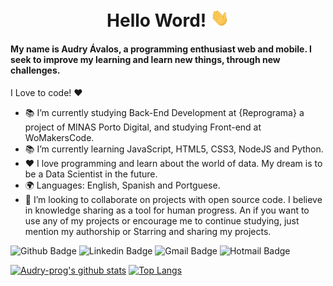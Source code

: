 <h1 align="center"> Hello Word! <img src="https://raw.githubusercontent.com/ABSphreak/ABSphreak/master/gifs/Hi.gif" width="30px"></h1>

<h4> My name is Audry Ávalos, a programming enthusiast web and mobile. I seek to improve my learning and learn new things, through new challenges.</h4>

I Love to code! ❤️

- 📚 I’m currently studying Back-End Development at {Reprograma} a project of MINAS Porto Digital, and studying Front-end at WoMakersCode.
- 📚 I’m currently learning JavaScript, HTML5, CSS3, NodeJS and Python.
- ❤️ I love programming and learn about the world of data. My dream is to be a Data Scientist in the future.
- 🌍 Languages: English, Spanish and Portguese.
- 👯 I’m looking to collaborate on projects with open source code. I believe in knowledge sharing as a tool for human progress. An if you want to use any of my projects or encourage me to continue studying, just mention my authorship or Starring and sharing my projects.


![Github Badge](https://img.shields.io/badge/-Github-000?style=flat-square&logo=Github&logoColor=white&link=https://github.com/Audry-prog) ![Linkedin Badge](https://img.shields.io/badge/-LinkedIn-blue?style=flat-square&logo=Linkedin&logoColor=white&link=https://www.linkedin.com/in/audry-%C3%A1valos-b902b533) ![Gmail Badge](https://img.shields.io/badge/-Gmail-c14438?style=flat-square&logo=Gmail&logoColor=white&link=mailto:linda.audry@gmail.com) ![Hotmail Badge](https://img.shields.io/badge/-Hotmail-c14438?style=flat-square&logo=Gmail&logoColor=white&link=mailto:audryavalos@hotmail.com)

[![Audry-prog's github stats](https://github-readme-stats.vercel.app/api?username=Audry-prog&show_icons=true&theme=radical)](https://github.com/Audry-prog/github-readme-stats) [![Top Langs](https://github-readme-stats.vercel.app/api/top-langs/?username=Audry-prog&layout=compact&theme=radical)](https://github.com/Audry-prog/github-readme-stats)

